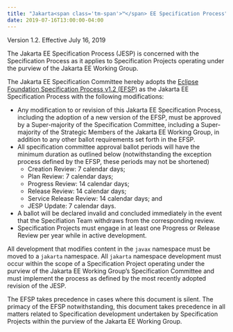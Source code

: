 ```yaml
---
title: "Jakarta<span class='tm-span'>™</span> EE Specification Process"
date: 2019-07-16T13:00:00-04:00
---
```


Version 1.2. Effective July 16, 2019

The Jakarta EE Specification Process (JESP) is concerned with the Specification Process as it applies to Specification Projects operating under the purview of the Jakarta EE Working Group. 

The Jakarta EE Specification Committee hereby adopts the [Eclipse Foundation Specification Process v1.2 (EFSP)](https://www.eclipse.org/projects/efsp?version=1.2) as the Jakarta EE Specification Process with the following modifications:

* Any modification to or revision of this Jakarta EE Specification Process, including the adoption of a new version of the EFSP, must be approved by a Super-majority of the Specification Committee, including a Super-majority of the Strategic Members of the Jakarta EE Working Group, in addition to any other ballot requirements set forth in the EFSP.
* All specification committee approval ballot periods will have the minimum duration as outlined below (notwithstanding the exception process defined by the EFSP, these periods may not be shortened)
  * Creation Review: 7 calendar days;
  * Plan Review:  7 calendar days;
  * Progress Review: 14 calendar days;
  * Release Review: 14 calendar days;
  * Service Release Review: 14 calendar days; and
  * JESP Update: 7 calendar days.
* A ballot will be declared invalid and concluded immediately in the event that the Specifiation Team withdraws from the corresponding review.
* Specification Projects must engage in at least one Progress or Release Review  per year while in active development.

All development that modifies content in the `javax` namespace must be moved to a `jakarta` namespace. All `jakarta` namespace development must occur within the scope of a Specification Project operating under the purview of the Jakarta EE Working Group’s Specification Committee and must implement the process as defined by the most recently adopted revision of the JESP.

The EFSP takes precedence in cases where this document is silent. The primacy of the EFSP notwithstanding, this document takes precedence in all matters related to Specification development undertaken by Specification Projects within the purview of the Jakarta EE Working Group.
